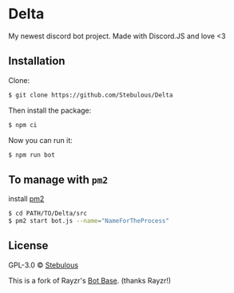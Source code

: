 # Delta
My newest discord bot project. Made with Discord.JS and love &lt;3

## Installation

Clone:
```sh
$ git clone https://github.com/Stebulous/Delta
```
Then install the package:
```sh
$ npm ci
```
Now you can run it:
```sh
$ npm run bot
```
## To manage with ``pm2``  
install [pm2](https://github.com/Unitech/pm2)  

```sh
$ cd PATH/TO/Delta/src
$ pm2 start bot.js --name="NameForTheProcess"
```

## License

GPL-3.0 © [Stebulous](https://dosage.wtf)

This is a fork of Rayzr's [Bot Base](https://github.com/rayzrdev/bot-base). (thanks Rayzr!)
